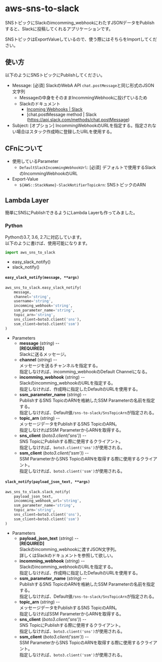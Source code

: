 # aws-sns-to-slack

SNSトピックにSlackのimcomming_webhookにわたすJSONデータをPublishすると、Slackに投稿してくれるアプリケーションです。

SNSトピックはExportValueしているので、使う際にはそちらをImportしてください。

## 使い方
以下のようにSNSトピックにPublishしてください。

- Message: [必須] SlackのWebA API ```chat.postMessage```と同じ形式のJSON文字列
  - Messageの中身をそのままIncommingWebhookに投げているため
  - Slackのドキュメント
    - [Incoming Webhooks | Slack](https://api.slack.com/incoming-webhooks)
    - [chat.postMessage method | Slack (https://api.slack.com/methods/chat.postMessage)
- Subject: [オプション] IncommingWebhookのURLを指定する。指定されない場合はスタック作成時に登録したURLを使用する。

## CFnについて
- 使用しているParameter
  - ```DefaultSlackIncommingWebhookUrl```: [必須] デフォルトで使用するSlackのIncommingWebhookのURL
- Export-Value
  - ```${AWS::StackName}-SlackNotifierTopicArn```: SNSトピックのARN

## Lambda Layer

簡単にSNSにPublishできるようにLambda Layerも作ってみました。

### Python
Pythonの3.7, 3.6, 2.7に対応しています。  
以下のように書けば、使用可能になります。

```python
import aws_sns_to_slack
```

- easy_slack_notify()
- slack_notify()

#### ```easy_slack_notify(message, **args)```

```python
aws_sns_to_slack.easy_slack_notify(
    message,
    channel='string',
    username='string',
    incomming_webhook='string',
    ssm_parameter_name='string',
    topic_arn='string',
    sns_client=boto3.client('sns'),
    ssm_client=boto3.client('ssm')
)
```

- Parameters
  - **message** (*string*) --  
    **[REQUIRED]**  
    Slackに送るメッセージ。
  - **channel** (*string*) --  
    メッセージを送るチャンネルを指定する。  
    指定しなければ、incomming_webhookのDefault Channelになる。
  - **incomming_webhook** (*string*) --  
    Slackのincomming_webhookのURLを指定する。  
    指定しなければ、作成時に指定したDefaultのURLを使用する。
  - **ssm_parameter_name** (*string*) --  
    PublishするSNS TopicのARNを格納したSSM Parameterの名前を指定する。  
    指定しなければ、Default値```/sns-to-slack/SnsTopicArn```が指定される。
  - **topic_arn** (*string*) --  
    メッセージデータをPublishするSNS TopicのARN。  
    指定しなければSSM ParameterからARNを取得する。
  - **sns_client** (*boto3.client('sns')*) --  
    SNS TopicにPublishする際に使用するクライアント。  
    指定しなければ、```boto3.client('sns')```が使用される。
  - **ssm_client** (*boto3.client('ssm')*) --  
    SSM ParameterからSNS TopicのARNを取得する際に使用するクライアント。  
    指定しなければ、```boto3.client('ssm')```が使用される。


#### ```slack_notify(payload_json_text, **args)```
```python
aws_sns_to_slack.slack_notify(
    payload_json_text,
    incomming_webhook_url='string',
    ssm_parameter_name='string',
    topic_arn='string',
    sns_client=boto3.client('sns'),
    ssm_client=boto3.client('ssm')
)
```
- Parameters
  - **payload_json_text** (*string*) --  
    **[REQUIRED]**  
    Slackのincomming_webhookに渡すJSON文字列。  
    詳しくはSlackのドキュメントを参照して欲しい。
  - **incomming_webhook** (*string*) --  
    Slackのincomming_webhookのURLを指定する。  
    指定しなければ、作成時に指定したDefaultのURLを使用する。
  - **ssm_parameter_name** (*string*) --  
    PublishするSNS TopicのARNを格納したSSM Parameterの名前を指定する。  
    指定しなければ、Default値```/sns-to-slack/SnsTopicArn```が指定される。
  - **topic_arn** (*string*) --  
    メッセージデータをPublishするSNS TopicのARN。  
    指定しなければSSM ParameterからARNを取得する。
  - **sns_client** (*boto3.client('sns')*) --  
    SNS TopicにPublishする際に使用するクライアント。  
    指定しなければ、```boto3.client('sns')```が使用される。
  - **ssm_client** (*boto3.client('ssm')*) --  
    SSM ParameterからSNS TopicのARNを取得する際に使用するクライアント。  
    指定しなければ、```boto3.client('ssm')```が使用される。
